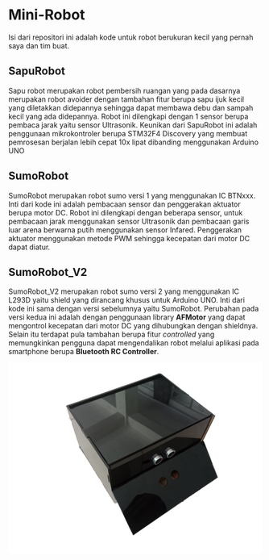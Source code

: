 # Mini-Robot
Isi dari repositori ini adalah kode untuk robot berukuran kecil yang pernah saya dan tim buat.

## SapuRobot
Sapu robot merupakan robot pembersih ruangan yang pada dasarnya merupakan robot avoider dengan tambahan fitur berupa sapu ijuk kecil yang diletakkan didepannya sehingga dapat membawa debu dan sampah kecil yang ada didepannya.
Robot ini dilengkapi dengan 1 sensor berupa pembaca jarak yaitu sensor Ultrasonik.
Keunikan dari SapuRobot ini adalah penggunaan mikrokontroler berupa STM32F4 Discovery yang membuat pemrosesan berjalan lebih cepat 10x lipat dibanding menggunakan Arduino UNO

## SumoRobot
SumoRobot merupakan robot sumo versi 1 yang menggunakan IC BTNxxx. Inti dari kode ini adalah pembacaan sensor dan penggerakan aktuator berupa motor DC.
Robot ini dilengkapi dengan beberapa sensor, untuk pembacaan jarak menggunakan sensor Ultrasonik dan pembacaan garis luar arena berwarna putih menggunakan sensor Infared.
Penggerakan aktuator menggunakan metode PWM sehingga kecepatan dari motor DC dapat diatur.

## SumoRobot_V2
SumoRobot_V2 merupakan robot sumo versi 2 yang menggunakan IC L293D yaitu shield yang dirancang khusus untuk Arduino UNO.
Inti dari kode ini sama dengan versi sebelumnya yaitu SumoRobot.
Perubahan pada versi kedua ini adalah dengan penggunaan library **AFMotor** yang dapat mengontrol kecepatan dari motor DC yang dihubungkan dengan shieldnya.
Selain itu terdapat pula tambahan berupa fitur *controlled* yang memungkinkan pengguna dapat mengendalikan robot melalui aplikasi pada smartphone berupa **Bluetooth RC Controller**.

![SumoRobot_V2](SumoRobot_V2/dokumentasi/Sumo1.jpg)

